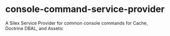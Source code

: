console-command-service-provider
================================

A Silex Service Provider for common console commands for Cache, Doctrine DBAL, and Assetic

